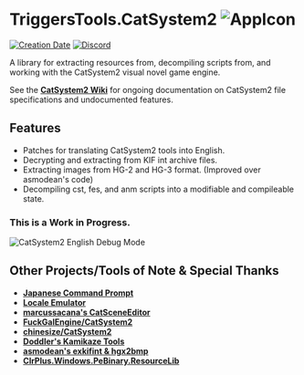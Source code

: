 # TriggersTools.CatSystem2 ![AppIcon](https://i.imgur.com/SRnHcbS.png)

[![Creation Date](https://img.shields.io/badge/created-february%202019-A642FF.svg?style=flat)](https://github.com/trigger-death/TriggersTools.CatSystem2/commit/b5a6288423842d3289f9770d0294d01b105348be)
[![Discord](https://img.shields.io/discord/436949335947870238.svg?style=flat&logo=discord&label=chat&colorB=7389DC&link=https://discord.gg/vB7jUbY)](https://discord.gg/vB7jUbY)

A library for extracting resources from, decompiling scripts from, and working with the CatSystem2 visual novel game engine.

See the **[CatSystem2 Wiki](https://github.com/trigger-death/TriggersTools.CatSystem2/wiki)** for ongoing documentation on CatSystem2 file specifications and undocumented features.

## Features

* Patches for translating CatSystem2 tools into English.
* Decrypting and extracting from KIF int archive files.
* Extracting images from HG-2 and HG-3 format. (Improved over asmodean's code)
* Decompiling cst, fes, and anm scripts into a modifiable and compileable state.

### This is a Work in Progress.

![CatSystem2 English Debug Mode](https://i.imgur.com/r8g2vqJ.png)

## Other Projects/Tools of Note & Special Thanks

* **[Japanese Command Prompt](https://github.com/trigger-death/jpcmd)**
* **[Locale Emulator](https://github.com/xupefei/Locale-Emulator)**
* **[marcussacana's CatSceneEditor](https://github.com/marcussacana/CatSceneEditor)**
* **[FuckGalEngine/CatSystem2](https://github.com/Inori/FuckGalEngine/tree/master/CatSystem2)**
* **[chinesize/CatSystem2](https://github.com/regomne/chinesize/tree/master/CatSystem2)**
* **[Doddler's Kamikaze Tools](http://www.doddlercon.com/main/?p=120)**
* **[asmodean's exkifint & hgx2bmp](http://asmodean.reverse.net/pages/exkifint.html)**
* **[ClrPlus.Windows.PeBinary.ResourceLib](https://github.com/perpetual-motion/clrplus/tree/master/Windows.PeBinary/ResourceLib)**
